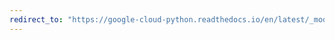 ```yaml
---
redirect_to: "https://google-cloud-python.readthedocs.io/en/latest/_modules/google/cloud/storage/blob.html"
---
```

